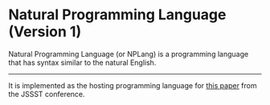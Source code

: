 # Natural Programming Language (Version 1)
Natural Programming Language (or NPLang) is a programming language that has syntax similar to the natural English.

<hr/>

It is implemented as the hosting programming language for [this paper](http://jssst.or.jp/files/user/taikai/2021/papers/23-L.pdf) from the JSSST conference.

